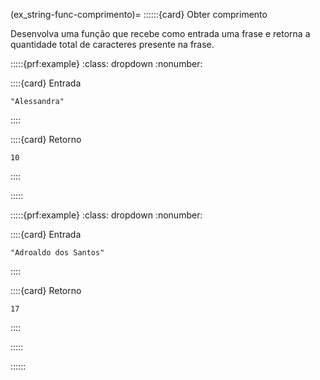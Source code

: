 (ex_string-func-comprimento)=
::::::{card} Obter comprimento

Desenvolva uma função que recebe como entrada uma frase e retorna a quantidade total de caracteres presente na frase.

:::::{prf:example}
:class: dropdown
:nonumber:

::::{card} Entrada
```
"Alessandra"
```
::::

::::{card} Retorno
```
10
```
::::

:::::

:::::{prf:example}
:class: dropdown
:nonumber:

::::{card} Entrada
```
"Adroaldo dos Santos"
```
::::

::::{card} Retorno
```
17
```
::::

:::::

::::::